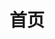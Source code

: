 ---
home: true
lang: zh-cn
title: 首页
tagline: ✨海豹核心的全新官方使用手册
heroImage: /images/sealdice.ico
bgImage: /images/bg/4-light.svg
bgImageDark: /images/bg/4-dark.svg
bgImageStyle:
  background-attachment: fixed
actions:
  - text: 指令上手
    icon: interact
    link: /use/quick-start
    type: primary
  - text: 快速部署
    icon: light
    link: /deploy/quick-start
  - text: 特色功能
    icon: categoryselected
    link: /deploy/special_feature
highlights:
  - header: 海豹核心
    image: /images/seal.png
    bgImage: /images/bg/3-light.svg
    bgImageDark: /images/bg/3-dark.svg
    highlights: 
    - title: 一个简单易用的跑团骰子系统。可以被叫做 海豹骰、豹骰，豹子骰。
    - title: 前往官网的「在线试用」中快速尝试——
      icon: arrow
      link: https://sealdice.com
  - header: 特性
    bgImage: /images/bg/2-light.svg
    bgImageDark: /images/bg/2-dark.svg
    features:
      - title: 常用指令
        icon: comment
        details: 实现了跑团常用的绝大部分指令，用你熟悉的指令跑团
        link:
      - title: 多规则支持
        icon: context
        details: CoC、D&D、SR、WOD 等规则都有专门支持
        link: 
      - title: 同义词表
        icon: article
        details: 属性兼容中文简体、繁体、英文缩写和其他常见别名
        link:
      - title: 全文搜索
        icon: search
        details: 使用全文搜索技术，小型的搜索引擎帮助你快速查询各种资料
        link:
      - title: 指令代骰
        icon: at
        details: 通过 @ 指名代替其他玩家进行检定，愉快规避掉鸽子带来的麻烦事
        link:
      - title: 自定义扩展
        icon: discover
        details: 提供牌堆等或实用或娱乐的扩展能力
        link:
  - header: 开始使用
    bgImage: /images/bg/5-light.svg
    bgImageDark: /images/bg/5-dark.svg
    features:
      - title: 特色功能
        icon: categoryselected
        details: 快速了解和其它骰系的区别
        link: ./deploy/special_feature.md
      - title: 我是 PL
        icon: interact
        details: 指令快速上手
        link: ./use/quick-start.md
      - title: 我是骰主
        icon: light
        details: 了解如何快速搭建海豹
        link: ./deploy/quick-start.md
      - title: 我是 MOD 作者
        icon: setting
        details: 了解海豹的扩展能力，定制属于你的骰子
        link: ./advanced/introduce.md
      - title: 我是开发者
        icon: code
        details: 一起开始海豹的开发吧
        link: ./about/develop.md
  - header: 更多……
    description: 使用有问题？对功能有新想法？想认识更多骰主？欢迎加入官方群
    image: /images/seal2.png
    bgImage: /images/bg/6-light.svg
    bgImageDark: /images/bg/6-dark.svg
    highlights:
      - title: 1 群：524364253（已满）
      - title: 2 群：562897832（已满）
      - title: 3 群：715664650（已满）
      - title: 4 群：917654757（已满）
      - title: 5 群：747114944
---
